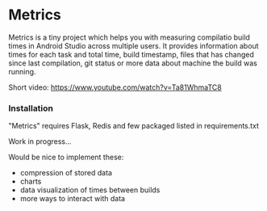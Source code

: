 # Metrics

Metrics is a tiny project which helps you with measuring compilatio build times in Android Studio across multiple users. It provides information about times for each task and total time, build timestamp, files that has changed since last compilation, git status or more data about machine the build was running.

Short video:
https://www.youtube.com/watch?v=Ta81WhmaTC8

### Installation

"Metrics" requires Flask, Redis and few packaged listed in requirements.txt

Work in progress...

Would be nice to implement these:
- compression of stored data
- charts
- data visualization of times between builds
- more ways to interact with data
